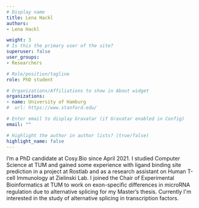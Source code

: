 ```yaml
---
# Display name
title: Lena Hackl
authors:
- Lena Hackl

weight: 3
# Is this the primary user of the site?
superuser: false
user_groups:
- Researchers

# Role/position/tagline
role: PhD student

# Organizations/Affiliations to show in About widget
organizations:
- name: University of Hamburg
#  url: https://www.stanford.edu/

# Enter email to display Gravatar (if Gravatar enabled in Config)
email: ""

# Highlight the author in author lists? (true/false)
highlight_name: false
---
```


I’m a PhD candidate at Cosy.Bio since April 2021. I studied Computer Science at TUM and gained some experience with ligand binding site prediction in a project at Rostlab and as a research assistant on Human T-cell Immunology at Zielinski Lab. I joined the Chair of Experimental Bioinformatics at TUM to work on exon-speciﬁc differences in microRNA regulation due to alternative splicing for my Master’s thesis. Currently I'm interested in the study of alternative splicing in transcription factors.


